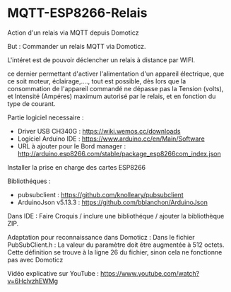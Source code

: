 # MQTT-ESP8266-Relais
Action d'un relais via MQTT depuis Domoticz

But : Commander un relais MQTT via Domoticz.

L'intéret est de pouvoir déclencher un relais à distance par WIFI.

ce dernier permettant d'activer l'alimentation d'un appareil électrique, que ce soit moteur, éclairage,...., tout est possible, dès lors que la consommation de l'appareil commandé ne dépasse pas la Tension (volts), et Intensité (Ampéres) maximum autorisé par le relais, et en fonction du type de courant.

Partie logiciel necessaire : 
- Driver USB CH340G : https://wiki.wemos.cc/downloads 
- Logiciel Arduino IDE : https://www.arduino.cc/en/Main/Software 
- URL à ajouter pour le Bord manager : http://arduino.esp8266.com/stable/package_esp8266com_index.json 

Installer la prise en charge des cartes ESP8266

Bibliothéques : 
 - pubsubclient : https://github.com/knolleary/pubsubclient 
 - ArduinoJson v5.13.3 : https://github.com/bblanchon/ArduinoJson 
 
Dans IDE : Faire Croquis / inclure une bibliothéque / ajouter la bibliothèque ZIP. 


Adaptation pour reconnaissance dans Domoticz : 
Dans le fichier PubSubClient.h : La valeur du paramètre doit être augmentée à 512 octets. Cette définition se trouve à la ligne 26 du fichier, sinon cela ne fonctionne pas avec Domoticz



Vidéo explicative sur YouTube : https://www.youtube.com/watch?v=6HclvzhEWMg
